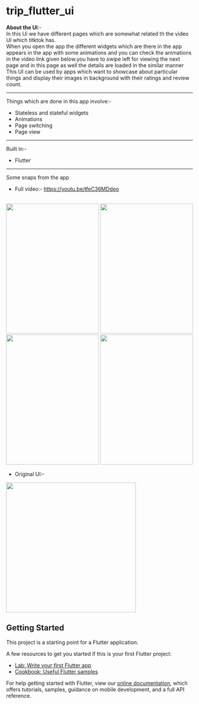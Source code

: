 # trip_flutter_ui


**About the UI**:-<br>
In this Ui we have different pages which are somewhat related th the video UI which titktok has.
<br>
When you open the app the different widgets which are there in the app appears in the app with some animations and you can check the animations in the video link given below.you have to swipe left for viewing the next page and in this page as well the details are loaded in the similar manner<br>
This UI can be used by apps which want to showcase about particular things and display their images in background with their ratings and review count.
___
Things which are done in this app involve:-<br>
* Stateless and stateful widgets
* Animations
* Page switching
* Page view

___
Built in:-<br>
* Flutter

___
Some snaps from the app<br>
* Full video:- https://youtu.be/tfeC36MDdeo

<br>
<img src="https://res.cloudinary.com/harshkumarkhatri/image/upload/v1596132092/readme%20images/flutter%20ui%204%20trip%20ui/Screenshot_from_2020-07-30_23-26-05_vweotv.png" height=350 width=250>
<img src="https://res.cloudinary.com/harshkumarkhatri/image/upload/v1596132076/readme%20images/flutter%20ui%204%20trip%20ui/Screenshot_from_2020-07-30_23-26-53_urzca2.png" height=350 width=250>
<img src="https://res.cloudinary.com/harshkumarkhatri/image/upload/v1596132068/readme%20images/flutter%20ui%204%20trip%20ui/Screenshot_from_2020-07-30_23-26-19_qtmzfz.png" height=350 width=250>
<img src="https://res.cloudinary.com/harshkumarkhatri/image/upload/v1596132058/readme%20images/flutter%20ui%204%20trip%20ui/Screenshot_from_2020-07-30_23-26-35_y6blf9.png" height=350 width=250>

* Original UI:-<br>
<img src="https://res.cloudinary.com/harshkumarkhatri/image/upload/v1596132217/readme%20images/flutter%20ui%204%20trip%20ui/Screenshot_from_2020-07-30_19-40-12_gqkvh6.png" height=350>


## Getting Started

This project is a starting point for a Flutter application.

A few resources to get you started if this is your first Flutter project:

- [Lab: Write your first Flutter app](https://flutter.dev/docs/get-started/codelab)
- [Cookbook: Useful Flutter samples](https://flutter.dev/docs/cookbook)

For help getting started with Flutter, view our
[online documentation](https://flutter.dev/docs), which offers tutorials,
samples, guidance on mobile development, and a full API reference.
